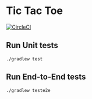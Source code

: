 # Tic Tac Toe

[![CircleCI](https://circleci.com/gh/rforrai/tictactoe-service.svg?style=svg)](https://circleci.com/gh/rforrai/tictactoe-service)


## Run Unit tests

`./gradlew test`

## Run End-to-End tests

`./gradlew teste2e`